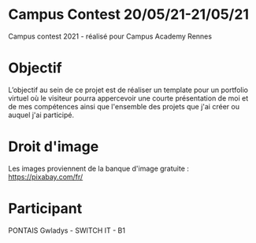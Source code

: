 # Campus Contest 20/05/21-21/05/21

Campus contest 2021 - réalisé pour Campus Academy Rennes

# Objectif
L’objectif au sein de ce projet est de réaliser un template pour un portfolio virtuel où le visiteur pourra appercevoir une courte présentation de moi et de mes compétences ainsi que l'ensemble des projets que j'ai créer ou auquel j'ai participé.

# Droit d'image
Les images proviennent de la banque d'image gratuite : https://pixabay.com/fr/

# Participant
PONTAIS Gwladys - SWITCH IT - B1